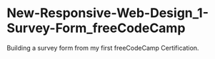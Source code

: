 # New-Responsive-Web-Design_1-Survey-Form_freeCodeCamp
Building a survey form from my first freeCodeCamp Certification.
